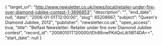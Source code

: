 {
  "target_url": "http://www.newsletter.co.uk/news/local/retailer-under-fire-over-diamond-jubilee-contest-1-3696853", 
  "description": "", 
  "end_date": null, 
  "date": "2006-01-01T12:00:00", 
  "slug": 65208667, 
  "subject": "Queen's Diamond Jubilee, 2012", 
  "publisher": "newsletter.co.uk", 
  "open_access": true, 
  "title": "Belfast Newsletter: Retailer under fire over Diamond Jubilee contest", 
  "record_id": "20060101T120000/tDh88vwPKdQoLib1iBT4DA==", 
  "start_date": null
}

